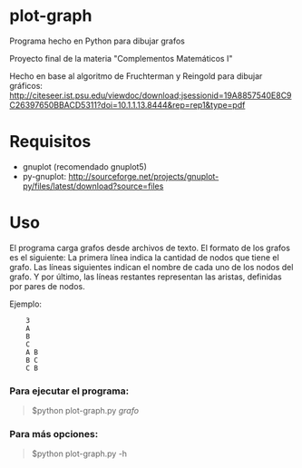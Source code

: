 plot-graph
=====

Programa hecho en Python para dibujar grafos

Proyecto final de la materia "Complementos Matemáticos I"

Hecho en base al algoritmo de Fruchterman y Reingold para dibujar gráficos: http://citeseer.ist.psu.edu/viewdoc/download;jsessionid=19A8857540E8C9C26397650BBACD5311?doi=10.1.1.13.8444&rep=rep1&type=pdf

# Requisitos
* gnuplot (recomendado gnuplot5)
* py-gnuplot: http://sourceforge.net/projects/gnuplot-py/files/latest/download?source=files

# Uso
El programa carga grafos desde archivos de texto. El formato de los grafos es el siguiente:
La primera línea indica la cantidad de nodos que tiene el grafo. Las líneas siguientes indican el nombre de cada uno de los nodos del grafo. 
Y por último, las líneas restantes representan las aristas, definidas por pares de nodos.

Ejemplo:

        3
        A
        B
        C
        A B
        B C
        C B
        
### Para ejecutar el programa:
> $python plot-graph.py _grafo_


### Para más opciones:
> $python plot-graph.py -h
